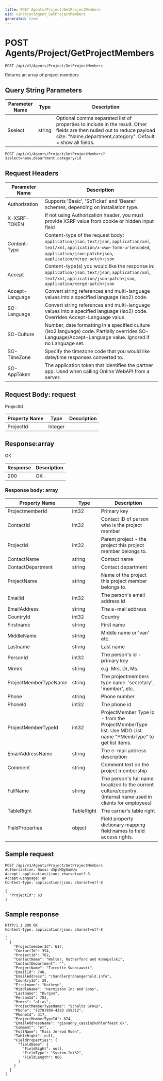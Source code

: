 ```yaml
---
title: POST Agents/Project/GetProjectMembers
uid: v1ProjectAgent_GetProjectMembers
generated: true
---
```


# POST Agents/Project/GetProjectMembers

```http
POST /api/v1/Agents/Project/GetProjectMembers
```

Returns an array of project members







## Query String Parameters

| Parameter Name | Type |  Description |
|----------------|------|--------------|
| $select | string |  Optional comma separated list of properties to include in the result. Other fields are then nulled out to reduce payload size: "Name,department,category". Default = show all fields. |

```http
POST /api/v1/Agents/Project/GetProjectMembers?$select=name,department,category/id
```


## Request Headers

| Parameter Name | Description |
|----------------|-------------|
| Authorization  | Supports 'Basic', 'SoTicket' and 'Bearer' schemes, depending on installation type. |
| X-XSRF-TOKEN   | If not using Authorization header, you must provide XSRF value from cookie or hidden input field |
| Content-Type | Content-type of the request body: `application/json`, `text/json`, `application/xml`, `text/xml`, `application/x-www-form-urlencoded`, `application/json-patch+json`, `application/merge-patch+json` |
| Accept         | Content-type(s) you would like the response in: `application/json`, `text/json`, `application/xml`, `text/xml`, `application/json-patch+json`, `application/merge-patch+json` |
| Accept-Language | Convert string references and multi-language values into a specified language (iso2) code. |
| SO-Language | Convert string references and multi-language values into a specified language (iso2) code. Overrides Accept-Language value. |
| SO-Culture | Number, date formatting in a specified culture (iso2 language) code. Partially overrides SO-Language/Accept-Language value. Ignored if no Language set. |
| SO-TimeZone | Specify the timezone code that you would like date/time responses converted to. |
| SO-AppToken | The application token that identifies the partner app. Used when calling Online WebAPI from a server. |

## Request Body: request 

ProjectId 

| Property Name | Type |  Description |
|----------------|------|--------------|
| ProjectId | Integer |  |

## Response:array

OK

| Response | Description |
|----------------|-------------|
| 200 | OK |

### Response body: array

| Property Name | Type |  Description |
|----------------|------|--------------|
| ProjectmemberId | int32 | Primary key |
| ContactId | int32 | Contact ID of person who is the project member |
| ProjectId | int32 | Parent project - the project this project member belongs to. |
| ContactName | string | Contact name |
| ContactDepartment | string | Contact department |
| ProjectName | string | Name of the project this project member belongs to. |
| EmailId | int32 | The person's email address id |
| EmailAddress | string | The e-mail address |
| CountryId | int32 | Country |
| Firstname | string | First name |
| MiddleName | string | Middle name or 'van' etc. |
| Lastname | string | Last name |
| PersonId | int32 | The person's id - primary key |
| Mrmrs | string | e.g. Mrs, Dr, Ms. |
| ProjectMemberTypeName | string | The projectmembers type name: 'secretary', 'member', etc. |
| Phone | string | Phone number |
| PhoneId | int32 | The phone id |
| ProjectMemberTypeId | int32 | ProjectMember Type Id - from the ProjectMemberType list.  Use MDO List name "PMembType" to get list items. |
| EmailAddressName | string | The e-mail address description |
| Comment | string | Comment text on the project membership |
| FullName | string | The person's full name localized to the current culture/country.  (internal name used in clients for employees) |
| TableRight | TableRight | The carrier's table right |
| FieldProperties | object | Field property dictionary mapping field names to field access rights. |

## Sample request

```http!
POST /api/v1/Agents/Project/GetProjectMembers
Authorization: Basic dGplMDpUamUw
Accept: application/json; charset=utf-8
Accept-Language: en
Content-Type: application/json; charset=utf-8

{
  "ProjectId": 63
}
```

## Sample response

```http_
HTTP/1.1 200 OK
Content-Type: application/json; charset=utf-8

[
  {
    "ProjectmemberId": 617,
    "ContactId": 394,
    "ProjectId": 702,
    "ContactName": "Walter, Rutherford and Konopelski",
    "ContactDepartment": "",
    "ProjectName": "Turcotte-Swaniawski",
    "EmailId": 740,
    "EmailAddress": "chandler@rohangerhold.info",
    "CountryId": 29,
    "Firstname": "Kathryn",
    "MiddleName": "Hermiston Inc and Sons",
    "Lastname": "Durgan",
    "PersonId": 781,
    "Mrmrs": "alias",
    "ProjectMemberTypeName": "Schultz Group",
    "Phone": "(278)999-4383 x59312",
    "PhoneId": 317,
    "ProjectMemberTypeId": 874,
    "EmailAddressName": "giovanny_cassin@kohlerfeest.uk",
    "Comment": "et",
    "FullName": "Miss Jerrod Moen",
    "TableRight": null,
    "FieldProperties": {
      "fieldName": {
        "FieldRight": null,
        "FieldType": "System.Int32",
        "FieldLength": 886
      }
    }
  }
]
```
